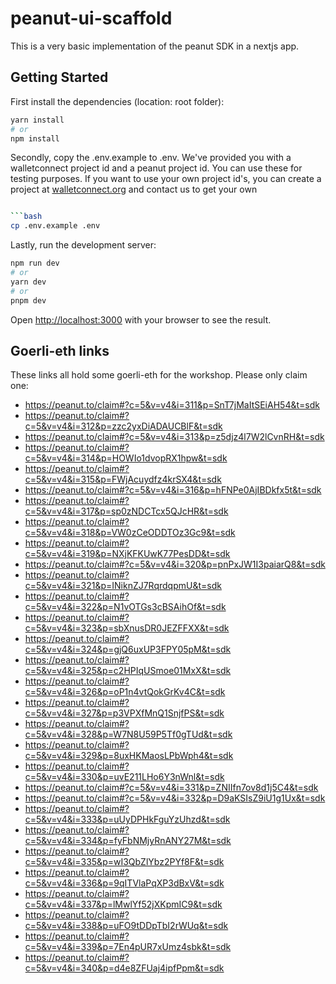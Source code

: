 # peanut-ui-scaffold

This is a very basic implementation of the peanut SDK in a nextjs app.

## Getting Started

First install the dependencies (location: root folder):

```bash
yarn install
# or
npm install
```

Secondly, copy the .env.example to .env. We've provided you with a walletconnect project id and a peanut project id. You can use these for testing purposes. If you want to use your own project id's, you can create a project at [walletconnect.org](https://cloud.walletconnect.com/app) and contact us to get your own

````bash

```bash
cp .env.example .env
````

Lastly, run the development server:

```bash
npm run dev
# or
yarn dev
# or
pnpm dev
```

Open [http://localhost:3000](http://localhost:3000) with your browser to see the result.

## Goerli-eth links

These links all hold some goerli-eth for the workshop. Please only claim one:
- https://peanut.to/claim#?c=5&v=v4&i=311&p=SnT7jMaItSEiAH54&t=sdk
- https://peanut.to/claim#?c=5&v=v4&i=312&p=zzc2yxDiADAUCBlF&t=sdk
- https://peanut.to/claim#?c=5&v=v4&i=313&p=z5djz4l7W2lCvnRH&t=sdk
- https://peanut.to/claim#?c=5&v=v4&i=314&p=HOWIo1dvopRX1hpw&t=sdk
- https://peanut.to/claim#?c=5&v=v4&i=315&p=FWjAcuydfz4krSX4&t=sdk
- https://peanut.to/claim#?c=5&v=v4&i=316&p=hFNPe0AjIBDkfx5t&t=sdk
- https://peanut.to/claim#?c=5&v=v4&i=317&p=sp0zNDCTcx5QJcHR&t=sdk
- https://peanut.to/claim#?c=5&v=v4&i=318&p=VW0zCeODDTOz3Gc9&t=sdk
- https://peanut.to/claim#?c=5&v=v4&i=319&p=NXjKFKUwK77PesDD&t=sdk
- https://peanut.to/claim#?c=5&v=v4&i=320&p=pnPxJW1I3paiarQ8&t=sdk
- https://peanut.to/claim#?c=5&v=v4&i=321&p=INiknZJ7RqrdqpmU&t=sdk
- https://peanut.to/claim#?c=5&v=v4&i=322&p=N1vOTGs3cBSAihOf&t=sdk
- https://peanut.to/claim#?c=5&v=v4&i=323&p=sbXnusDR0JEZFFXX&t=sdk
- https://peanut.to/claim#?c=5&v=v4&i=324&p=gjQ6uxUP3FPY05pM&t=sdk
- https://peanut.to/claim#?c=5&v=v4&i=325&p=c2HPIqUSmoe01MxX&t=sdk
- https://peanut.to/claim#?c=5&v=v4&i=326&p=oP1n4vtQokGrKv4C&t=sdk
- https://peanut.to/claim#?c=5&v=v4&i=327&p=p3VPXfMnQ1SnjfPS&t=sdk
- https://peanut.to/claim#?c=5&v=v4&i=328&p=W7N8U59P5Tf0gTUd&t=sdk
- https://peanut.to/claim#?c=5&v=v4&i=329&p=8uxHKMaosLPbWph4&t=sdk
- https://peanut.to/claim#?c=5&v=v4&i=330&p=uvE211LHo6Y3nWnl&t=sdk
- https://peanut.to/claim#?c=5&v=v4&i=331&p=ZNIIfn7ov8d1j5C4&t=sdk
- https://peanut.to/claim#?c=5&v=v4&i=332&p=D9aKSIsZ9iU1g1Ux&t=sdk
- https://peanut.to/claim#?c=5&v=v4&i=333&p=uUyDPHkFguYzUhzd&t=sdk
- https://peanut.to/claim#?c=5&v=v4&i=334&p=fyFbNMjyRnANY27M&t=sdk
- https://peanut.to/claim#?c=5&v=v4&i=335&p=wI3QbZlYbz2PYf8F&t=sdk
- https://peanut.to/claim#?c=5&v=v4&i=336&p=9qITVlaPqXP3dBxV&t=sdk
- https://peanut.to/claim#?c=5&v=v4&i=337&p=lMwlYf52jXKpmIC9&t=sdk
- https://peanut.to/claim#?c=5&v=v4&i=338&p=uFO9tDDpTbI2rWUq&t=sdk
- https://peanut.to/claim#?c=5&v=v4&i=339&p=7En4pUR7xUmz4sbk&t=sdk
- https://peanut.to/claim#?c=5&v=v4&i=340&p=d4e8ZFUaj4ipfPpm&t=sdk
